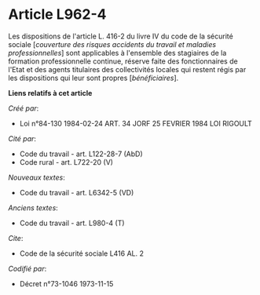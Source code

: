 # Article L962-4

Les dispositions de l'article L. 416-2 du livre IV du code de la sécurité sociale [*couverture des risques accidents du
travail et maladies professionnelles*] sont applicables à l'ensemble des stagiaires de la formation professionnelle continue,
réserve faite des fonctionnaires de l'Etat et des agents titulaires des collectivités locales qui restent régis par les
dispositions qui leur sont propres [*bénéficiaires*].

**Liens relatifs à cet article**

_Créé par_:

  - Loi n°84-130 1984-02-24 ART. 34 JORF 25 FEVRIER 1984 LOI RIGOULT

_Cité par_:

  - Code du travail - art. L122-28-7 (AbD)
  - Code rural - art. L722-20 (V)

_Nouveaux textes_:

  - Code du travail - art. L6342-5 (VD)

_Anciens textes_:

  - Code du travail - art. L980-4 (T)

_Cite_:

  - Code de la sécurité sociale L416 AL. 2

_Codifié par_:

  - Décret n°73-1046 1973-11-15
